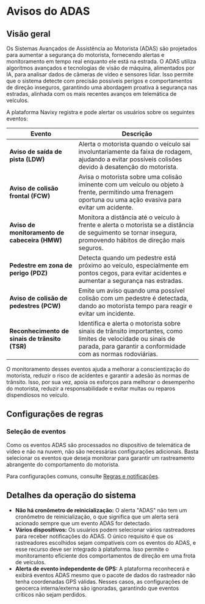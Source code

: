 # Avisos do ADAS

## Visão geral

Os Sistemas Avançados de Assistência ao Motorista (ADAS) são projetados para aumentar a segurança do motorista, fornecendo alertas e monitoramento em tempo real enquanto ele está na estrada. O ADAS utiliza algoritmos avançados e tecnologias de visão de máquina, alimentados por IA, para analisar dados de câmeras de vídeo e sensores lidar. Isso permite que o sistema detecte com precisão possíveis perigos e comportamentos de direção inseguros, garantindo uma abordagem proativa à segurança nas estradas, alinhada com os mais recentes avanços em telemática de veículos.

A plataforma Navixy registra e pode alertar os usuários sobre os seguintes eventos:

| **Evento** | **Descrição** |
| --- | --- |
| **Aviso de saída de pista (LDW)** | Alerta o motorista quando o veículo sai involuntariamente da faixa de rodagem, ajudando a evitar possíveis colisões devido à desatenção do motorista. |
| **Aviso de colisão frontal (FCW)** | Avisa o motorista sobre uma colisão iminente com um veículo ou objeto à frente, permitindo uma frenagem oportuna ou uma ação evasiva para evitar um acidente. |
| **Aviso de monitoramento de cabeceira (HMW)** | Monitora a distância até o veículo à frente e alerta o motorista se a distância de seguimento se tornar insegura, promovendo hábitos de direção mais seguros. |
| **Pedestre em zona de perigo (PDZ)** | Detecta quando um pedestre está próximo ao veículo, especialmente em pontos cegos, para evitar acidentes e aumentar a segurança nas estradas. |
| **Aviso de colisão de pedestres (PCW)** | Emite um aviso quando uma possível colisão com um pedestre é detectada, dando ao motorista tempo para reagir e evitar um incidente. |
| **Reconhecimento de sinais de trânsito (TSR)** | Identifica e alerta o motorista sobre sinais de trânsito importantes, como limites de velocidade ou sinais de parada, para garantir a conformidade com as normas rodoviárias. |

O monitoramento desses eventos ajuda a melhorar a conscientização do motorista, reduzir o risco de acidentes e garantir a adesão às normas de trânsito. Isso, por sua vez, apoia os esforços para melhorar o desempenho do motorista, reduzir a responsabilidade e evitar multas ou reparos dispendiosos no veículo.

## Configurações de regras

### Seleção de eventos

Como os eventos ADAS são processados no dispositivo de telemática de vídeo e não na nuvem, não são necessárias configurações adicionais. Basta selecionar os eventos que deseja monitorar para garantir um rastreamento abrangente do comportamento do motorista.

Para configurações comuns, consulte [Regras e notificações](../../regras-e-notificacoes.md).

## Detalhes da operação do sistema

- **Não há cronômetro de reinicialização:** O alerta "ADAS" não tem um cronômetro de reinicialização, o que significa que um alerta será acionado sempre que um evento ADAS for detectado.
- **Vários dispositivos:** Os usuários podem selecionar vários rastreadores para receber notificações do ADAS. O único requisito é que os rastreadores escolhidos sejam compatíveis com os eventos do ADAS, e esse recurso deve ser integrado à plataforma. Isso permite o monitoramento eficiente dos comportamentos de direção em uma frota de veículos.
- **Alerta de evento independente de GPS:** A plataforma reconhecerá e exibirá eventos ADAS mesmo que o pacote de dados do rastreador não tenha coordenadas GPS válidas. Nesses casos, as configurações de geocerca interna/externa são ignoradas, garantindo que eventos críticos não sejam perdidos.
